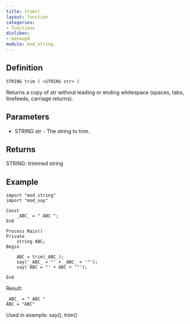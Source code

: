```yaml
---
title: trim()
layout: function
categories:
- functions
divlikes:
- bennugd
module: mod_string
---
```


## Definition

    STRING trim ( <STRING str> )

Returns a copy of str without leading or ending whitespace (spaces, tabs, linefeeds, carriage returns).

## Parameters

- STRING str  - The string to trim.

## Returns

STRING: trimmed string

## Example

```
import "mod_string"
import "mod_say"

Const
    _ABC_ = " ABC ";
End

Process Main()
Private
    string ABC;
Begin

    ABC = trim(_ABC_);
    say('_ABC_ = "' + _ABC_ + '"');
    say('ABC = "' + ABC + '"');

End
```

Result:
```
_ABC_ = " ABC "
ABC = "ABC"
```

Used in example: say(), trim()
